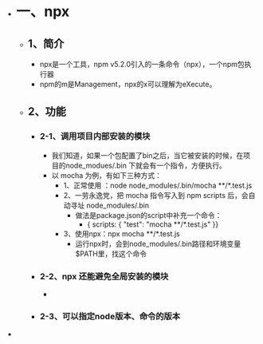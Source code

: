 - # 一、npx
	- ## 1、简介
		- npx是一个工具，npm v5.2.0引入的一条命令（npx），一个npm包执行器
		- npm的m是Management，npx的x可以理解为eXecute。
	- ## 2、功能
		- ### 2-1、调用项目内部安装的模块
			- 我们知道，如果一个包配置了bin之后，当它被安装的时候，在项目的node_modues/.bin 下就会有一个指令，方便执行。
			- 以 mocha 为例，有如下三种方式：
				- 1、正常使用 ：node node_modules/.bin/mocha **/*.test.js
				- 2、一劳永逸党，把 mocha 指令写入到 npm scripts 后，会自动寻址 node_modules/.bin
					- 做法是package.json的script中补充一个命令：
						- { scripts: { "test": "mocha **/*.test.js" }}
				- 3、使用npx：npx mocha **/*.test.js
					- 运行npx时，会到node_modules/.bin路径和环境变量$PATH里，找这个命令
		- ### 2-2、npx 还能避免全局安装的模块
			-
		- ### 2-3、可以指定node版本、命令的版本
-